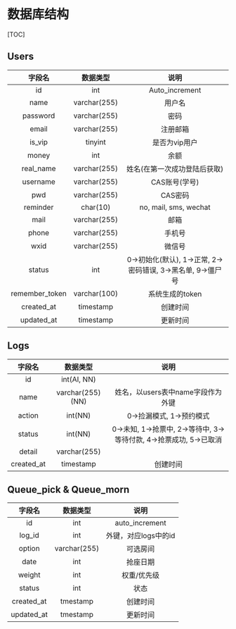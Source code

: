 # 数据库结构

[TOC]

## Users

|      字段名       |     数据类型     |                    说明                    |
| :------------: | :----------: | :--------------------------------------: |
|       id       |     int      |              Auto_increment              |
|      name      | varchar(255) |                   用户名                    |
|    password    | varchar(255) |                    密码                    |
|     email      | varchar(255) |                   注册邮箱                   |
|     is_vip     |   tinyint    |                 是否为vip用户                 |
|     money      |     int      |                    余额                    |
|   real_name    | varchar(255) |             姓名(在第一次成功登陆后获取)              |
|    username    | varchar(255) |                CAS账号(学号)                 |
|      pwd       | varchar(255) |                  CAS密码                   |
|    reminder    |   char(10)   |          no, mail, sms, wechat           |
|      mail      | varchar(255) |                    邮箱                    |
|     phone      | varchar(255) |                   手机号                    |
|      wxid      | varchar(255) |                   微信号                    |
|     status     |     int      | 0->初始化(默认), 1->正常, 2->密码错误, 3->黑名单, 9->僵尸号 |
| remember_token | varchar(100) |                系统生成的token                |
|   created_at   |  timestamp   |                   创建时间                   |
|   updated_at   |  timestamp   |                   更新时间                   |



## Logs

|    字段名     |       数据类型       |                    说明                    |
| :--------: | :--------------: | :--------------------------------------: |
|     id     |   int(AI, NN)    |                                          |
|    name    | varchar(255)(NN) |          姓名，以users表中name字段作为外键           |
|   action   |     int(NN)      |             0->捡漏模式, 1->预约模式             |
|   status   |     int(NN)      | 0->未知, 1->抢票中, 2->等待中, 3->等待付款, 4->抢票成功, 5->已取消 |
|   detail   |   varchar(255)   |                                          |
| created_at |    timestamp     |                   创建时间                   |

## Queue_pick & Queue_morn

|    字段名     |     数据类型     |       说明       |
| :--------: | :----------: | :------------: |
|     id     |     int      | auto_increment |
|   log_id   |     int      | 外键，对应logs中的id  |
|   option   | varchar(255) |      可选房间      |
|    date    |     int      |      抢座日期      |
|   weight   |     int      |     权重/优先级     |
|   status   |     int      |       状态       |
| created_at |   tmestamp   |      创建时间      |
| updated_at |   tmestamp   |      更新时间      |

